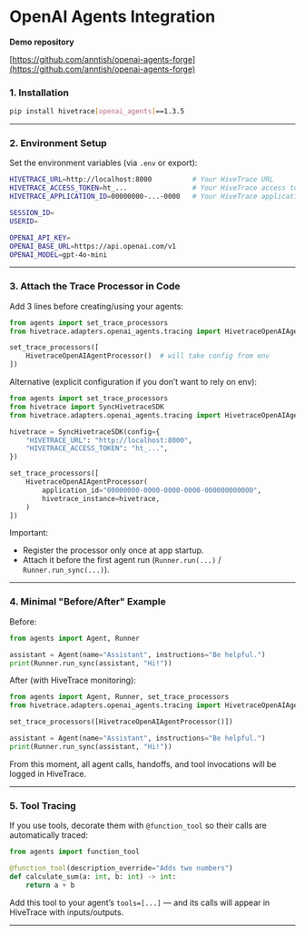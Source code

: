 # OpenAI Agents Integration

**Demo repository**

[https://github.com/anntish/openai-agents-forge](https://github.com/anntish/openai-agents-forge)

### 1. Installation

```bash
pip install hivetrace[openai_agents]==1.3.5
```

---

### 2. Environment Setup

Set the environment variables (via `.env` or export):

```bash
HIVETRACE_URL=http://localhost:8000          # Your HiveTrace URL
HIVETRACE_ACCESS_TOKEN=ht_...                # Your HiveTrace access token
HIVETRACE_APPLICATION_ID=00000000-...-0000   # Your HiveTrace application ID

SESSION_ID=
USERID=

OPENAI_API_KEY=
OPENAI_BASE_URL=https://api.openai.com/v1
OPENAI_MODEL=gpt-4o-mini
```

---

### 3. Attach the Trace Processor in Code

Add 3 lines before creating/using your agents:

```python
from agents import set_trace_processors
from hivetrace.adapters.openai_agents.tracing import HivetraceOpenAIAgentProcessor

set_trace_processors([
    HivetraceOpenAIAgentProcessor()  # will take config from env
])
```

Alternative (explicit configuration if you don’t want to rely on env):

```python
from agents import set_trace_processors
from hivetrace import SyncHivetraceSDK
from hivetrace.adapters.openai_agents.tracing import HivetraceOpenAIAgentProcessor

hivetrace = SyncHivetraceSDK(config={
    "HIVETRACE_URL": "http://localhost:8000",
    "HIVETRACE_ACCESS_TOKEN": "ht_...",
})

set_trace_processors([
    HivetraceOpenAIAgentProcessor(
        application_id="00000000-0000-0000-0000-000000000000",
        hivetrace_instance=hivetrace,
    )
])
```

Important:

* Register the processor only once at app startup.
* Attach it before the first agent run (`Runner.run(...)` / `Runner.run_sync(...)`).

---

### 4. Minimal "Before/After" Example

Before:

```python
from agents import Agent, Runner

assistant = Agent(name="Assistant", instructions="Be helpful.")
print(Runner.run_sync(assistant, "Hi!"))
```

After (with HiveTrace monitoring):

```python
from agents import Agent, Runner, set_trace_processors
from hivetrace.adapters.openai_agents.tracing import HivetraceOpenAIAgentProcessor

set_trace_processors([HivetraceOpenAIAgentProcessor()])

assistant = Agent(name="Assistant", instructions="Be helpful.")
print(Runner.run_sync(assistant, "Hi!"))
```

From this moment, all agent calls, handoffs, and tool invocations will be logged in HiveTrace.

---

### 5. Tool Tracing

If you use tools, decorate them with `@function_tool` so their calls are automatically traced:

```python
from agents import function_tool

@function_tool(description_override="Adds two numbers")
def calculate_sum(a: int, b: int) -> int:
    return a + b
```

Add this tool to your agent’s `tools=[...]` — and its calls will appear in HiveTrace with inputs/outputs.

---
